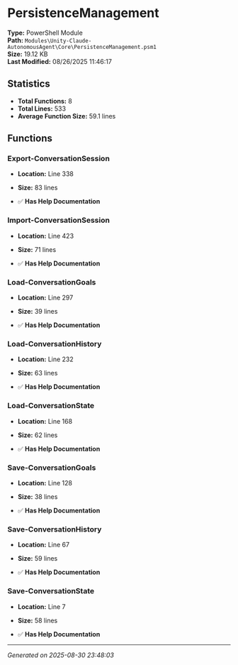 # PersistenceManagement

**Type:** PowerShell Module  
**Path:** `Modules\Unity-Claude-AutonomousAgent\Core\PersistenceManagement.psm1`  
**Size:** 19.12 KB  
**Last Modified:** 08/26/2025 11:46:17  

## Statistics

- **Total Functions:** 8
- **Total Lines:** 533
- **Average Function Size:** 59.1 lines

## Functions


### Export-ConversationSession

- **Location:** Line 338
- **Size:** 83 lines

- ✅ **Has Help Documentation** 
### Import-ConversationSession

- **Location:** Line 423
- **Size:** 71 lines

- ✅ **Has Help Documentation** 
### Load-ConversationGoals

- **Location:** Line 297
- **Size:** 39 lines

- ✅ **Has Help Documentation** 
### Load-ConversationHistory

- **Location:** Line 232
- **Size:** 63 lines

- ✅ **Has Help Documentation** 
### Load-ConversationState

- **Location:** Line 168
- **Size:** 62 lines

- ✅ **Has Help Documentation** 
### Save-ConversationGoals

- **Location:** Line 128
- **Size:** 38 lines

- ✅ **Has Help Documentation** 
### Save-ConversationHistory

- **Location:** Line 67
- **Size:** 59 lines

- ✅ **Has Help Documentation** 
### Save-ConversationState

- **Location:** Line 7
- **Size:** 58 lines

- ✅ **Has Help Documentation**

---
*Generated on 2025-08-30 23:48:03*
